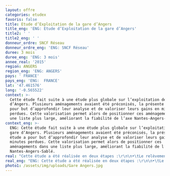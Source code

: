 ```yaml
---
layout: offre
categories: etudex
favoris: false
title: Etude d’Exploitation de la gare d’Angers
title_eng: 'ENG: Etude d’Exploitation de la gare d’Angers'
title2: ' '
title2_eng: ' '
donneur_ordre: SNCF Réseau
donneur_ordre_eng: 'ENG: SNCF Réseau'
duree: 3 mois
duree_eng: 'ENG: 3 mois'
annee_real: '2015'
region: ANGERS
region_eng: 'ENG: ANGERS'
pays: ' FRANCE'
pays_eng: 'ENG:  FRANCE'
lat: '47.461576'
long: '-0.565522'
context: >-
  Cette étude fait suite à une étude plus globale sur l’exploitation de la gare
  d’Angers. Plusieurs aménagements avaient été préconisés, la présente étude a
  pour but d’approfondir leur analyse et de valoriser leurs gains en minutes
  perdues. Cette valorisation permet alors de positionner ces aménagements dans
  une liste plus large, améliorant la fiabilité de l’axe Nantes-Angers-Sablé.
context_eng: >-
  ENG: Cette étude fait suite à une étude plus globale sur l’exploitation de la
  gare d’Angers. Plusieurs aménagements avaient été préconisés, la présente
  étude a pour but d’approfondir leur analyse et de valoriser leurs gains en
  minutes perdues. Cette valorisation permet alors de positionner ces
  aménagements dans une liste plus large, améliorant la fiabilité de l’axe
  Nantes-Angers-Sablé.
real: "Cette étude a été réalisée en deux étapes :\r\n\n•\tLe relèvement de vitesse de la sortie du pas d’IPCS entre la Possonière et la gare d’Angers St-Laud a été étudié (faisabilité, coût). Puis, grâce à l’analyse de l’incidentologie (données BREHAT), le gain en volume de minutes perdues apporté par ce relèvement de vitesse a été estimé. \r\n\n•\tValorisation de deux aménagements : la banalisation des voies entre Angers et Maitre-Ecole, et le prolongement de la voie 3. Les fonctionnalités essentielles sont rappelées, puis la valorisation vis-à-vis de la robustesse du plan de transport a été réalisée."
real_eng: "ENG: Cette étude a été réalisée en deux étapes :\r\n\n•\tLe relèvement de vitesse de la sortie du pas d’IPCS entre la Possonière et la gare d’Angers St-Laud a été étudié (faisabilité, coût). Puis, grâce à l’analyse de l’incidentologie (données BREHAT), le gain en volume de minutes perdues apporté par ce relèvement de vitesse a été estimé. \r\n\n•\tValorisation de deux aménagements : la banalisation des voies entre Angers et Maitre-Ecole, et le prolongement de la voie 3. Les fonctionnalités essentielles sont rappelées, puis la valorisation vis-à-vis de la robustesse du plan de transport a été réalisée."
photo1: /assets/img/uploads/Gare Angers.jpg
---
```


